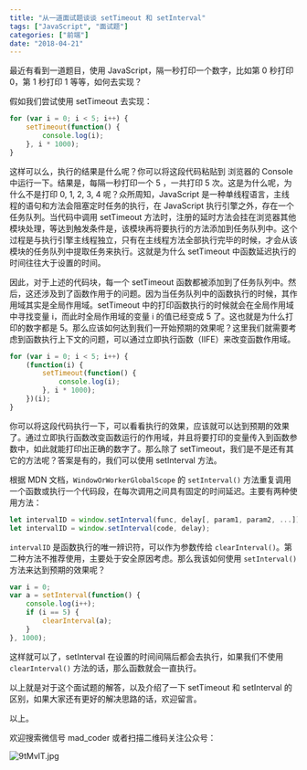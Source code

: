 ```yaml
---
title: "从一道面试题谈谈 setTimeout 和 setInterval"
tags: ["JavaScript", "面试题"]
categories: ["前端"]
date: "2018-04-21"
---
```


最近有看到一道题目，使用 JavaScript，隔一秒打印一个数字，比如第 0 秒打印 0，第 1 秒打印 1 等等，如何去实现？

假如我们尝试使用 setTimeout 去实现：

```javascript
for (var i = 0; i < 5; i++) {
    setTimeout(function() {
        console.log(i);
    }, i * 1000);
}
```

这样可以么，执行的结果是什么呢？你可以将这段代码粘贴到 浏览器的 Console 中运行一下。结果是，每隔一秒打印一个 5 ，一共打印 5 次。这是为什么呢，为什么不是打印 0, 1, 2, 3, 4 呢？众所周知，JavaScript 是一种单线程语言，主线程的语句和方法会阻塞定时任务的执行，在 JavaScript 执行引擎之外，存在一个任务队列。当代码中调用 setTimeout 方法时，注册的延时方法会挂在浏览器其他模块处理，等达到触发条件是，该模块再将要执行的方法添加到任务队列中。这个过程是与执行引擎主线程独立，只有在主线程方法全部执行完毕的时候，才会从该模块的任务队列中提取任务来执行。这就是为什么 setTimeout 中函数延迟执行的时间往往大于设置的时间。

因此，对于上述的代码块，每一个 setTimeout 函数都被添加到了任务队列中。然后，这还涉及到了函数作用于的问题。因为当任务队列中的函数执行的时候，其作用域其实是全局作用域。setTimeout 中的打印函数执行的时候就会在全局作用域中寻找变量 i，而此时全局作用域的变量 i 的值已经变成 5 了。这也就是为什么打印的数字都是 5。那么应该如何达到我们一开始预期的效果呢？这里我们就需要考虑到函数执行上下文的问题，可以通过立即执行函数（IIFE）来改变函数作用域。


```javascript
for (var i = 0; i < 5; i++) {
    (function(i) {
        setTimeout(function() {
            console.log(i);
        }, i * 1000);
    })(i);
}
```

你可以将这段代码执行一下，可以看看执行的效果，应该就可以达到预期的效果了。通过立即执行函数改变函数运行的作用域，并且将要打印的变量传入到函数参数中，如此就能打印出正确的数字了。那么除了 setTimeout，我们是不是还有其它的方法呢？答案是有的，我们可以使用 setInterval 方法。

根据 MDN 文档，`WindowOrWorkerGlobalScope` 的 `setInterval()` 方法重复调用一个函数或执行一个代码段，在每次调用之间具有固定的时间延迟。主要有两种使用方法：

```javascript
let intervalID = window.setInterval(func, delay[, param1, param2, ...]);
let intervalID = window.setInterval(code, delay);
```

`intervalID` 是函数执行的唯一辨识符，可以作为参数传给 `clearInterval()`。第二种方法不推荐使用，主要处于安全原因考虑。那么我该如何使用 `setInterval()` 方法来达到预期的效果呢？

```javascript
var i = 0;
var a = setInterval(function() {
    console.log(i++);
    if (i == 5) {
        clearInterval(a);
    }
}, 1000);
```

这样就可以了，setInterval 在设置的时间间隔后都会去执行，如果我们不使用 `clearInterval()` 方法的话，那么函数就会一直执行。

以上就是对于这个面试题的解答，以及介绍了一下 setTimeout 和 setInterval 的区别，如果大家还有更好的解决思路的话，欢迎留言。

以上。

欢迎搜索微信号 mad_coder 或者扫描二维码关注公众号：

![9tMvlT.jpg](https://s1.ax1x.com/2018/02/17/9tMvlT.jpg)
